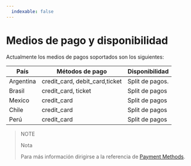 ```yaml
---
  indexable: false
---
```


# Medios de pago y disponibilidad

Actualmente los medios de pagos soportados son los siguientes:

| País | Métodos de pago | Disponibilidad |
| --- | --- | --- |
| Argentina| credit_card, debit_card,ticket | Split de pagos. |
| Brasil | credit_card, ticket | Split de pagos |
| Mexico | credit_card | Split de pagos |
| Chile | credit_card | Split de pagos |
| Perú | credit_card | Split de pagos |

> NOTE
>
> Nota
>
> Para más información dirigirse a la referencia de [Payment Methods](https://www.mercadopago.com.ar/developers/es/reference/payment_methods/_payment_methods/get/).
